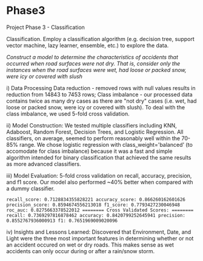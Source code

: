 # Phase3
Project Phase 3 - Classification

Classification. Employ a classification algorithm (e.g. decision
tree, support vector machine, lazy learner, ensemble, etc.) to explore the
data.

*Construct a model to determine the characteristics of accidents that
occurred when road surfaces were not dry. That is, consider only the
instances when the road surfaces were wet, had loose or packed snow,
were icy or covered with slush*

i) Data Processing
Data reduction - removed rows with null values results in reduction from 14843 to 7453 rows; Class imbalance - our processed data contains twice as many dry cases as there are "not dry" cases (i.e. wet, had loose or packed snow, were icy or covered with slush). To deal with the class imbalance, we used 5-fold cross validation.

ii) Model Construction:
We tested multiple classifiers including KNN, Adaboost, Random Forest, Decision Trees, and Logistic Regression. All classifiers, on average, seemed to perform reasonably well within the 70-85% range. We chose logistic regression with class_weight='balanced' (to accomodate for class imbalance) because it was a fast and simple algorithm intended for binary classification that achieved the same results as more advanced classifiers.

iii) Model Evaluation:
5-fold cross validation on recall, accuracy, precision, and f1 score.
Our model also performed ~40% better when compared with a dummy classifier.

`recall_score: 0.7128834355828221
accuracy_score: 0.866260162601626
precision_score: 0.8594674556213018
f1_score: 0.7793427230046948
roc_auc: 0.8275663378522012
======== Cross Validated Scores: ========
recall: 0.7369297816878462
accuracy: 0.8420799252645941
precision: 0.8552767936000913
f1: 0.7651969009020096`

iv) Insights and Lessons Learned:
Discovered that Environment, Date, and Light were the three most important features in determining whether or not an accident
occured on wet or dry roads. This makes sense as wet accidents can only occur during or after a rain/snow storm. 